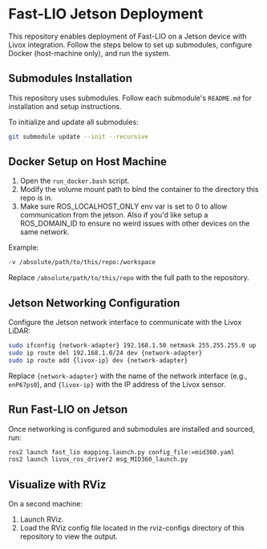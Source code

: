 # Fast-LIO Jetson Deployment

This repository enables deployment of Fast-LIO on a Jetson device with Livox integration. Follow the steps below to set up submodules, configure Docker (host-machine only), and run the system.

## Submodules Installation

This repository uses submodules. Follow each submodule's `README.md` for installation and setup instructions.

To initialize and update all submodules:

```bash
git submodule update --init --recursive
```

## Docker Setup on Host Machine

1. Open the `run_docker.bash` script.
2. Modify the volume mount path to bind the container to the directory this repo is in.
3. Make sure ROS_LOCALHOST_ONLY env var is set to 0 to allow communication from the jetson. Also if you'd like setup a ROS_DOMAIN_ID to ensure no weird issues with other devices on the same network. 


Example:

```bash
-v /absolute/path/to/this/repo:/workspace
```

Replace `/absolute/path/to/this/repo` with the full path to the repository.

## Jetson Networking Configuration

Configure the Jetson network interface to communicate with the Livox LiDAR:

```bash
sudo ifconfig {network-adapter} 192.168.1.50 netmask 255.255.255.0 up
sudo ip route del 192.168.1.0/24 dev {network-adapter}
sudo ip route add {livox-ip} dev {network-adapter}
```

Replace `{network-adapter}` with the name of the network interface (e.g., `enP67ps0`), and `{livox-ip}` with the IP address of the Livox sensor.

## Run Fast-LIO on Jetson

Once networking is configured and submodules are installed and sourced, run:

```bash
ros2 launch fast_lio mapping.launch.py config_file:=mid360.yaml
ros2 launch livox_ros_driver2 msg_MID360_launch.py
```

## Visualize with RViz

On a second machine:

1. Launch RViz.
2. Load the RViz config file located in the rviz-configs directory of this repository to view the output.
